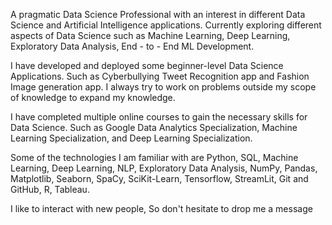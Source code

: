A pragmatic Data Science Professional with an interest in different Data Science and Artificial Intelligence applications. Currently exploring different aspects of Data Science such as Machine Learning, Deep Learning, Exploratory Data Analysis, End - to - End ML Development. 

I have developed and deployed some beginner-level Data Science Applications. Such as Cyberbullying Tweet Recognition app and Fashion Image generation app. I always try to work on problems outside my scope of knowledge to expand my knowledge.

I have completed multiple online courses to gain the necessary skills for Data Science. Such as Google Data Analytics Specialization, Machine Learning Specialization, and Deep Learning Specialization. 

Some of the technologies I am familiar with are Python, SQL, Machine Learning, Deep Learning, NLP, Exploratory Data Analysis, NumPy, Pandas, Matplotlib, Seaborn, SpaCy, SciKit-Learn, Tensorflow, StreamLit, Git and GitHub, R, Tableau.

I like to interact with new people, So don't hesitate to drop me a message

<!---
apurvayadav/apurvayadav is a ✨ special ✨ repository because its `README.md` (this file) appears on your GitHub profile.
You can click the Preview link to take a look at your changes.
--->
